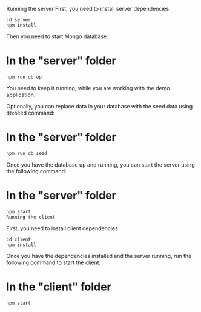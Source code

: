 Running the server
First, you need to install server dependencies

```
cd server
npm install
```

Then you need to start Mongo database:

# In the "server" folder

```
npm run db:up
```
You need to keep it running, while you are working with the demo application.

Optionally, you can replace data in your database with the seed data using db:seed command:

# In the "server" folder

```
npm run db:seed
```

Once you have the database up and running, you can start the server using the following command:

# In the "server" folder

```
npm start
Running the client
```

First, you need to install client dependencies

```
cd client
npm install
```

Once you have the dependencies installed and the server running, run the following command to start the client:

# In the "client" folder
```
npm start
```
